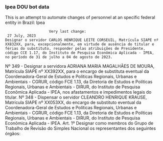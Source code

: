  ### Ipea DOU bot data
 This is an attempt to automate changes of personnel at an specific federal entity in Brazil: Ipea
 
                        Very last change: 
 	 27 July, 2023
	Designar o servidor CARLOS HENRIQUE LEITE CORSEUIL, Matrícula SIAPE nº XX832XX, para, excepcionalmente, em virtude de ausência do titular e férias do substituto, responder pelas atribuições de Presidente, código CCE 1.17, do Instituto de Pesquisa Econômica Aplicada - IPEA, no período de 31 de julho a 04 de agosto de 2023.
Nº 349 - Designar a servidora ADRIANA MARIA MAGALHÃES DE MOURA, Matrícula SIAPE nº XX392XX, para o encargo de substituta eventual da Coordenadora-Geral de Estudos e Políticas Regionais, Urbanas e Ambientais - CGRUR, código FCE 1.13, da Diretoria de Estudos e Políticas Regionais, Urbanas e Ambientais - DIRUR, do Instituto de Pesquisa Econômica Aplicada - IPEA, nos afastamentos e impedimentos legais do titular.
Nº 348 - Dispensar o servidor CLEANDRO HENRIQUE KRAUSE, Matrícula SIAPE nº XX053XX, do encargo de substituto eventual da Coordenadora-Geral de Estudos e Políticas Regionais, Urbanas e Ambientais - CGRUR, código FCE 1.13, da Diretoria de Estudos e Políticas Regionais, Urbanas e Ambientais - DIRUR, do Instituto de Pesquisa Econômica Aplicada - IPEA.
Art. 1º Designar como membros do Grupo de Trabalho de Revisão do Simples Nacional os representantes dos seguintes órgãos:

